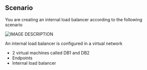 ## <a name="scenario"></a>Scenario

You are creating an internal load balancer according to the following scenario

![IMAGE DESCRIPTION](https://docstestmedia1.blob.core.windows.net/azure-media/includes/media/load-balancer-get-started-ilb-scenario-include/figure1.png)

An internal load balancer is configured in a virtual network

* 2 virtual machines called DB1 and DB2
* Endpoints
* Internal load balancer


